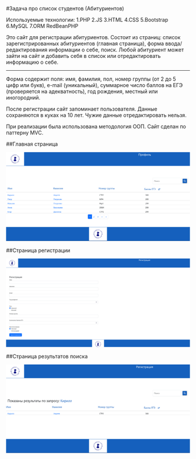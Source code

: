 #Задача про список студентов (Абитуриентов)

Используемые технологии:
1.PHP
2.JS
3.HTML
4.CSS
5.Bootstrap
6.MySQL
7.ORM RedBeanPHP

Это сайт для регистрации абитуриентов. Состоит из страниц: список зарегистрированных абитуриентов (главная страница), форма ввода/редактирования информации о себе, поиск. Любой абитуриент может зайти на сайт и добавить себя в список или отредактировать информацию о себе.

***
Форма содержит поля: имя, фамилия, пол, номер группы (от 2 до 5 цифр или букв), e-mail (уникальный), суммарное число баллов на ЕГЭ (проверяется на адекватность), год рождения, местный или иногородний.

После регистрации сайт запоминает пользователя. Данные сохраняются в куках на 10 лет. Чужие данные отредактировать нельзя.

При реализации была использована методология ООП. Сайт сделан по паттерну MVC. 

##Главная страница

![Главная страница](/public/img/main.png)

##Страница регистрации

![Страница регистрации](/public/img/registration.png)

##Страница результатов поиска

![Результат поиска](/public/img/search.png)